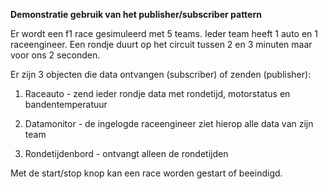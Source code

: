 <b>Demonstratie gebruik van het publisher/subscriber pattern</b>

Er wordt een f1 race gesimuleerd met 5 teams. Ieder team heeft 1 auto en 1 raceengineer.
Een rondje duurt op het circuit tussen 2 en 3 minuten maar voor ons 2 seconden.

Er zijn 3 objecten die data ontvangen (subscriber) of zenden (publisher):

1. Raceauto - zend ieder rondje data met rondetijd, motorstatus en bandentemperatuur 

2. Datamonitor - de ingelogde raceengineer ziet hierop alle data van zijn team

3. Rondetijdenbord - ontvangt alleen de rondetijden

Met de start/stop knop kan een race worden gestart of beeindigd.